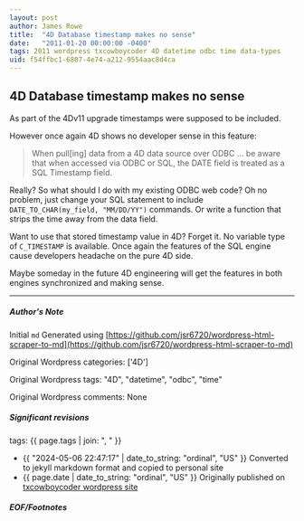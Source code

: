 ```yaml
---
layout: post
author: James Rowe
title:  "4D Database timestamp makes no sense"
date:   "2011-01-20 00:00:00 -0400"
tags: 2011 wordpress txcowboycoder 4D datetime odbc time data-types
uid: f54ffbc1-6807-4e74-a212-9554aac8d4ca
---
```



## 4D Database timestamp makes no sense


As part of the 4Dv11 upgrade timestamps were supposed to be included.


However once again 4D shows no developer sense in this feature:



> When pull[ing] data from a 4D data source over ODBC … be aware that when accessed via ODBC or SQL, the DATE field is treated as a SQL Timestamp field.


Really? So what should I do with my existing ODBC web code? Oh no problem, just change your SQL statement to include `DATE_TO_CHAR(my_field, "MM/DD/YY")` commands. Or write a function that strips the time away from the data field.


Want to use that stored timestamp value in 4D? Forget it. No variable type of `C_TIMESTAMP` is available. Once again the features of the SQL engine cause developers headache on the pure 4D side.


Maybe someday in the future 4D engineering will get the features in both engines synchronized and making sense.




---

##### Author's Note

Initial `md` Generated using [https://github.com/jsr6720/wordpress-html-scraper-to-md](https://github.com/jsr6720/wordpress-html-scraper-to-md)

Original Wordpress categories: ['4D']

Original Wordpress tags: "4D", "datetime", "odbc", "time"

Original Wordpress comments: None

##### Significant revisions

tags: {{ page.tags | join: ", " }} <!-- todo move this somewhere -->

- {{ "2024-05-06 22:47:17" | date_to_string: "ordinal", "US" }} Converted to jekyll markdown format and copied to personal site
- {{ page.date | date_to_string: "ordinal", "US" }} Originally published on [txcowboycoder wordpress site](https://txcowboycoder.wordpress.com/2011/01/20/4d-database-timestamp-makes-no-sense/)

##### EOF/Footnotes

